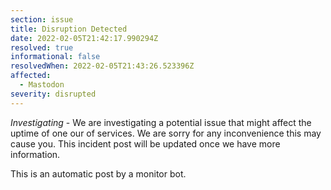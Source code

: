 ```yaml
---
section: issue
title: Disruption Detected
date: 2022-02-05T21:42:17.990294Z
resolved: true
informational: false
resolvedWhen: 2022-02-05T21:43:26.523396Z
affected:
  - Mastodon
severity: disrupted
---
```

*Investigating* - We are investigating a potential issue that might affect the uptime of one our of services. We are sorry for any inconvenience this may cause you. This incident post will be updated once we have more information.

This is an automatic post by a monitor bot.
        